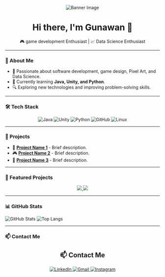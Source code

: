 <!-- Banner Image -->
<p align="center">
  <img src="https://github.com/gunawan885/assets/blob/main/WALL.png" alt="Banner Image">
</p>

<h1 align="center">Hi there, I'm Gunawan 👋</h1>
<p align="center">
  🎮 game development Enthusiast | 📈 Data Science Enthusiast
</p>

---

### 🚀 About Me
- 🎯 Passionate about software development, game design, Pixel Art, and Data Science.
- 🌱 Currently learning **Java, Unity, and Python**.
- 🔍 Exploring new technologies and improving problem-solving skills.

---

### 🛠 Tech Stack
<p align="center">
  <img src="https://img.shields.io/badge/Java-007396?style=for-the-badge&logo=openjdk&logoColor=white" alt="Java"/>
  <img src="https://img.shields.io/badge/Unity-100000?style=for-the-badge&logo=unity&logoColor=white" alt="Unity"/>
  <img src="https://img.shields.io/badge/Python-3776AB?style=for-the-badge&logo=python&logoColor=white" alt="Python"/>
  <img src="https://img.shields.io/badge/GitHub-181717?style=for-the-badge&logo=github&logoColor=white" alt="GitHub"/>
  <img src="https://img.shields.io/badge/Linux-FCC624?style=for-the-badge&logo=linux&logoColor=black" alt="Linux"/>
</p>

---

### 📌 Projects
- 🚀 **[Project Name 1](#)** - Brief description.
- 🎮 **[Project Name 2](#)** - Brief description.
- 🔐 **[Project Name 3](#)** - Brief description.

---
### 🌟 Featured Projects
<p align="center">
  <a href="https://github.com/hooroboy/lemonidle">
    <img src="https://github-readme-stats.vercel.app/api/pin/?username=hooroboy&repo=lemonidle&theme=tokyonight" />
  </a>
  <a href="https://github.com/hooroboy/topdownshooter">
    <img src="https://github-readme-stats.vercel.app/api/pin/?username=hooroboy&repo=topdownshooter&theme=tokyonight" />
  </a>
</p>

---

### 📊 GitHub Stats
![GitHub Stats](https://github-readme-stats.vercel.app/api?username=hooroboy&show_icons=true&theme=tokyonight)
![Top Langs](https://github-readme-stats.vercel.app/api/top-langs/?username=hooroboy&layout=compact&theme=tokyonight)

---

### 📫 Contact Me
<h2 align="center">📫 Contact Me</h2>

<p align="center">
 <a href="https://www.linkedin.com/in/gunawanwi/" target="_blank">
  <img src="https://img.shields.io/badge/LinkedIn-0077B5?style=for-the-badge&logo=linkedin&logoColor=white" alt="LinkedIn"/>
</a>
  <a href="mailto:gunawanwi376@gmail.com@gmail.com">
    <img src="https://img.shields.io/badge/Gmail-D14836?style=for-the-badge&logo=gmail&logoColor=white" alt="Gmail"/>
  </a>
  <a href="https://www.instagram.com/horo_cope" target="_blank">
    <img src="https://img.shields.io/badge/Instagram-E4405F?style=for-the-badge&logo=instagram&logoColor=white" alt="Instagram"/>
  </a>
</p>

